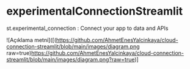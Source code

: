 # experimentalConnectionStreamlit

st.experimental_connection : Connect your app to data and APIs

![Açıklama metni]([(https://github.com/AhmetEnesYalcinkaya/cloud-connection-streamlit/blob/main/images/diagram.png raw=true)https://github.com/AhmetEnesYalcinkaya/cloud-connection-streamlit/blob/main/images/diagram.png?raw=true)]
